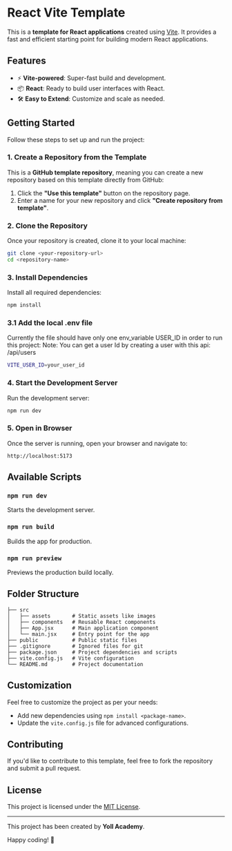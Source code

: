 # React Vite Template

This is a **template for React applications** created using [Vite](https://vitejs.dev/). It provides a fast and efficient starting point for building modern React applications.

## Features
- ⚡ **Vite-powered**: Super-fast build and development.
- 📦 **React**: Ready to build user interfaces with React.
- 🛠️ **Easy to Extend**: Customize and scale as needed.

## Getting Started

Follow these steps to set up and run the project:

### 1. Create a Repository from the Template
This is a **GitHub template repository**, meaning you can create a new repository based on this template directly from GitHub:
1. Click the **"Use this template"** button on the repository page.
2. Enter a name for your new repository and click **"Create repository from template"**.

### 2. Clone the Repository
Once your repository is created, clone it to your local machine:
```bash
git clone <your-repository-url>
cd <repository-name>
```

### 3. Install Dependencies
Install all required dependencies:
```bash
npm install
```

### 3.1 Add the local .env file
Currently the file should have only one env_variable USER_ID in order to run this project:
Note: You can get a user Id by creating a user with this api: /api/users
```bash
VITE_USER_ID=your_user_id
```

### 4. Start the Development Server
Run the development server:
```bash
npm run dev
```

### 5. Open in Browser
Once the server is running, open your browser and navigate to:
```
http://localhost:5173
```

## Available Scripts

### `npm run dev`
Starts the development server.

### `npm run build`
Builds the app for production.

### `npm run preview`
Previews the production build locally.

## Folder Structure
```
├── src
│   ├── assets       # Static assets like images
│   ├── components   # Reusable React components
│   ├── App.jsx      # Main application component
│   └── main.jsx     # Entry point for the app
├── public           # Public static files
├── .gitignore       # Ignored files for git
├── package.json     # Project dependencies and scripts
├── vite.config.js   # Vite configuration
└── README.md        # Project documentation
```

## Customization
Feel free to customize the project as per your needs:
- Add new dependencies using `npm install <package-name>`.
- Update the `vite.config.js` file for advanced configurations.

## Contributing
If you'd like to contribute to this template, feel free to fork the repository and submit a pull request.

## License
This project is licensed under the [MIT License](LICENSE).

---

This project has been created by **Yoll Academy**.

Happy coding! 🎉
